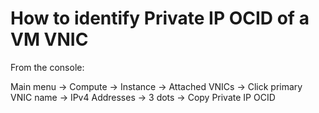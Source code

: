 # How to identify Private IP OCID of a VM VNIC

From the console: 

Main menu -> Compute -> Instance -> Attached VNICs -> Click primary VNIC name -> IPv4 Addresses ->  3 dots -> Copy Private IP OCID